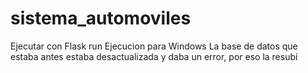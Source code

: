 # sistema_automoviles
Ejecutar con Flask run
Ejecucion para Windows
La base de datos que estaba antes estaba desactualizada y daba un error, por eso la resubí
